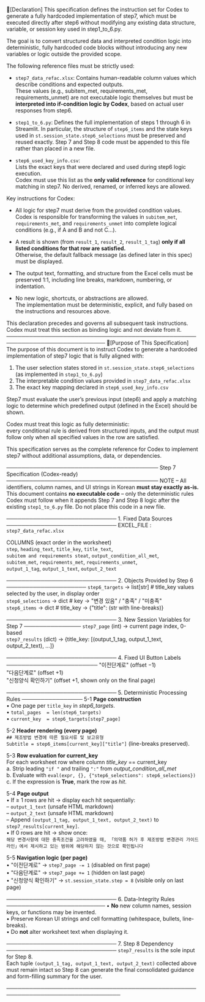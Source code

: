 📌[Declaration]
This specification defines the instruction set for Codex to generate a fully hardcoded implementation of step7, which must be executed directly after step6 without modifying any existing data structure, variable, or session key used in step1_to_6.py.

The goal is to convert structured data and interpreted condition logic into deterministic, fully hardcoded code blocks without introducing any new variables or logic outside the provided scope.

The following reference files must be strictly used:

- `step7_data_refac.xlsx`:
  Contains human-readable column values which describe conditions and expected outputs.  
  These values (e.g., subitem_met, requirements_met, requirements_unmet) are not executable logic themselves but must be **interpreted into if-condition logic by Codex**, based on actual user responses from step6.

- `step1_to_6.py`:
  Defines the full implementation of steps 1 through 6 in Streamlit.
  In particular, the structure of `step6_items` and the state keys used in `st.session_state.step6_selections` must be preserved and reused exactly. Step 7 and Step 8 code must be appended to this file rather than placed in a new file.

- `step6_used_key_info.csv`:  
  Lists the exact keys that were declared and used during step6 logic execution.  
  Codex must use this list as the **only valid reference** for conditional key matching in step7. No derived, renamed, or inferred keys are allowed.

Key instructions for Codex:

- All logic for step7 must derive from the provided condition values.  
  Codex is responsible for transforming the values in `subitem_met`, `requirements_met`, and `requirements_unmet` into complete logical conditions (e.g., if A and B and not C…).

- A result is shown (from `result_1`, `result_2`, `result_1_tag`) **only if all listed conditions for that row are satisfied.**  
  Otherwise, the default fallback message (as defined later in this spec) must be displayed.

- The output text, formatting, and structure from the Excel cells must be preserved 1:1, including line breaks, markdown, numbering, or indentation.

- No new logic, shortcuts, or abstractions are allowed.  
  The implementation must be deterministic, explicit, and fully based on the instructions and resources above.

This declaration precedes and governs all subsequent task instructions. Codex must treat this section as binding logic and not deviate from it.
────────────────────────────────────────────────────────────────────────────
📌[Purpose of This Specification]
The purpose of this document is to instruct Codex to generate a hardcoded implementation of step7 logic that is fully aligned with:

1. The user selection states stored in `st.session_state.step6_selections` (as implemented in `step1_to_6.py`)
2. The interpretable condition values provided in `step7_data_refac.xlsx`
3. The exact key mapping declared in `step6_used_key_info.csv`

Step7 must evaluate the user’s previous input (step6) and apply a matching logic to determine which predefined output (defined in the Excel) should be shown.

Codex must treat this logic as fully deterministic:  
every conditional rule is derived from structured inputs, and the output must follow only when all specified values in the row are satisfied.

This specification serves as the complete reference for Codex to implement step7 without additional assumptions, data, or dependencies.

──────────────────────────────────────── Step 7 Specification (Codex-ready) ────────────────────────────────────────
NOTE – All identifiers, column names, and UI strings in Korean **must stay exactly as-is.**  
This document contains **no executable code** – only the deterministic rules Codex must follow when it appends
Step 7 and Step 8 logic after the existing `step1_to_6.py` file. Do not place this code in a new file.

───────────────────────────── 1. Fixed Data Sources ─────────────────────────────
EXCEL_FILE  :  `step7_data_refac.xlsx`

COLUMNS (exact order in the worksheet)  
  `step`, `heading_text`, `title_key`, `title_text`,  
  `subitem and requirements steat`, `output_condition_all_met`,  
  `subitem_met`, `requirements_met`, `requirements_unmet`,  
  `output_1_tag`, `output_1_text`, `output_2_text`

───────────────────────────── 2. Objects Provided by Step 6 ─────────────────────
`step6_targets`      → list[str]   # title_key values selected by the user, in display order  
`step6_selections`   → dict        # key → "변경 있음" / "충족" / "미충족"  
`step6_items`        → dict        # title_key → {"title": (str with line-breaks)}

───────────────────────────── 3. New Session Variables for Step 7 ───────────────
`step7_page`    (int)   → current page index, 0-based  
`step7_results` (dict)  → {title_key: [(output_1_tag, output_1_text, output_2_text), …]}

───────────────────────────── 4. Fixed UI Button Labels ────────────────────────
"이전단계로"  (offset −1)  
"다음단계로"  (offset +1)  
"신청양식 확인하기"  (offset +1, shown only on the final page)

───────────────────────────── 5. Deterministic Processing Rules ────────────────
5-1  **Page construction**  
     • One page per `title_key` in *step6_targets*.  
     • `total_pages  = len(step6_targets)`  
     • `current_key  = step6_targets[step7_page]`

5-2  **Header rendering (every page)**  
     `## 제조방법 변경에 따른 필요서류 및 보고유형`  
     `Subtitle = step6_items[current_key]["title"]` (line-breaks preserved).

5-3  **Row evaluation for current_key**  
     For each worksheet row where column *title_key* == current_key  
       a. Strip leading `"if "` and trailing `":"` from *output_condition_all_met*  
       b. Evaluate with `eval(expr, {}, {"step6_selections": step6_selections})`  
       c. If the expression is **True**, mark the row as *hit*.

5-4  **Page output**  
     • If ≥ 1 rows are hit → display each hit sequentially:  
       – `output_1_text` (unsafe HTML markdown)  
       – `output_2_text` (unsafe HTML markdown)  
       – Append `(output_1_tag, output_1_text, output_2_text)` to `step7_results[current_key]`.  
     • If 0 rows are hit → show once:  
       ```
       해당 변경사항에 대한 충족조건을 고려하였을 때,
       「의약품 허가 후 제조방법 변경관리 가이드라인」에서 제시하고 있는
       범위에 해당하지 않는 것으로 확인됩니다
       ```

5-5  **Navigation logic (per page)**  
     • "이전단계로"  → `step7_page -= 1`  (disabled on first page)  
     • "다음단계로"  → `step7_page += 1`  (hidden on last page)  
     • "신청양식 확인하기" → `st.session_state.step = 8`  (visible only on last page)

───────────────────────────── 6. Data-Integrity Rules ──────────────────────────
• **No** new column names, session keys, or functions may be invented.  
• Preserve Korean UI strings and cell formatting (whitespace, bullets, line-breaks).  
• Do **not** alter worksheet text when displaying it.

───────────────────────────── 7. Step 8 Dependency ─────────────────────────────
`step7_results` is the sole input for Step 8.  
Each tuple `(output_1_tag, output_1_text, output_2_text)` collected above must remain intact so Step 8 can generate
the final consolidated guidance and form-filling summary for the user.

────────────────────────────────────────────────────────────────────────────────
